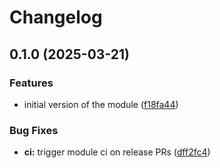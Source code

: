 # Changelog

## 0.1.0 (2025-03-21)


### Features

* initial version of the module ([f18fa44](https://github.com/dsb-norge/terraform-azurerm-vnet-for-github-hosted-runners/commit/f18fa4461a6e687151427192c34b86f570ab5ce0))


### Bug Fixes

* **ci:** trigger module ci on release PRs ([dff2fc4](https://github.com/dsb-norge/terraform-azurerm-vnet-for-github-hosted-runners/commit/dff2fc48ccd9e54bc67b442f48766c286c4206df))
